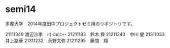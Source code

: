 semi14
======

多摩大学　2014年度田中プロジェクトゼミ用のリポジトリです。

21111349 渡辺沙季　ฅ( ᐛฅ)ﾆｬｰ
21211183　鈴木 舜
21211240　中川 健
21311033 井上路華
21311232　永野文弥
21211295　藤間　翔
